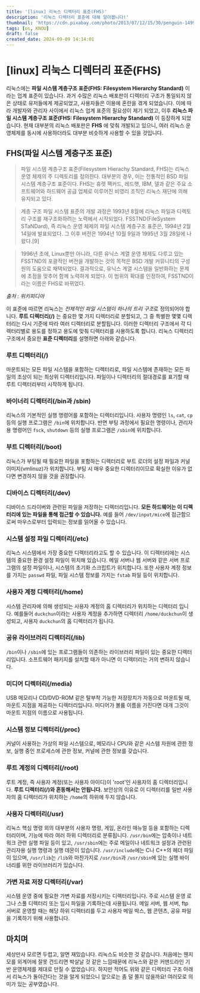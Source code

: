 ```yaml
---
title: '[linux] 리눅스 디렉터리 표준(FHS)'
description: '리눅스 디렉터리 표준에 대해 알아봅니다!'
thumbnail: 'https://cdn.pixabay.com/photo/2013/07/12/15/30/penguin-149971_1280.png'
tags: [os, KNOU]
draft: false
created_date: 2024-09-09 14:14:01
---
```


# [linux] 리눅스 디렉터리 표준(FHS)

리눅스에는 **파일 시스템 계층구조 표준(FHS: Filesystem Hierarchy Standard)** 이라는 업계 표준이 있습니다. 과거 수많은 리눅스 배포판이 디렉터리 구조가 통일되지 않은 상태로 유저들에게 제공되었고, 사용자들은 이용에 혼란을 겪게 되었습니다. 이에 따라 개발자와 관리자 사이에서 리눅스 업계 표준의 필요성이 제기 되었고, 이후 **리눅스 파일 시스템 계층구조 표준(FHS: Filesystem Hierarchy Standard)** 이 등장하게 되었습니다. 현재 대부분의 리눅스 배포판은 **FHS** 에 맞춰 개발되고 있으니, 여러 리눅스 운영체제를 동시에 사용하더라도 대부분 비슷하게 사용할 수 있을 것입니다.

## FHS(파일 시스템 계층구조 표준)

> 파일 시스템 계층구조 표준(Filesystem Hierachy Standard, FHS)는 리눅스 운영 체제의 주 디렉토리를 정의한다. 대부분의 경우, 이는 전통적인 BSD 파일 시스템 계층구조 표준이다. FHS는 휴렛 팩커드, 레드햇, IBM, 델과 같은 주요 소프트웨어와 하드웨어 공급 업체로 이루어진 비영리 조직인 리눅스 재단에 의해 유지되고 있다.

> 계층 구조 파일 시스템 표준의 개발 과정은 1993년 8월에 리눅스 파일과 디렉토리 구조를 재구조화하려는 노력에서 시작되었다. FSSTND(FileSystem STaNDard), 즉 리눅스 운영 체제의 파일 시스템 계층구조 표준은, 1994년 2월 14일에 발표되었다. 그 이후 버전은 1994년 10월 9일과 1995년 3월 28일에 나왔다.[9]

> 1996년 초에, Linux뿐만 아니라, 다른 유닉스 계열 운영 체제도 다루고 있는 FSSTND의 포괄적인 버전을 개발하는 것의 목적은 BSD 개발 커뮤니티의 구성원의 도움으로 채택되었다. 결과적으로, 유닉스 계열 시스템을 일반화하는 문제에 초점을 맞추어 함께 노력하게 되었다. 이 범위의 확대를 인정하여, FSSTND이라는 이름은 FHS로 바뀌었다.

_출처 : 위키피디아_

이 표준에 따르면 리눅스는 *전체적인 파일 시스템이 하나의 트리 구조*로 정의되어야 합니다. **루트 디렉터리(/)** 는 중요한 몇 가지 디렉터리로 분할되고, 그 중 특별한 몇몇 디렉터리는 다시 기준에 따라 여러 디렉터리로 분할됩니다. 이러한 디렉터리 구조에서 각 디렉터리별로 용도를 정하고 용도에 맞춰 디렉터리를 사용하도록 합니다. 리눅스 디렉터리 구조에서 중요한 **표준 디렉터리**를 설명하면 아래와 같습니다.

### 루트 디렉터리(/)

마운트되는 모든 파일 시스템을 포함하는 디렉터리로, 파일 시스템에 존재하는 모든 파일의 조상이 되는 최상위 디렉터리입니다. 파일이나 디렉터리의 절대경로를 표기할 때 루트 디렉터리부터 시작하게 됩니다.

### 바이너리 디렉터리(/bin과 /sbin)

리눅스의 기본적인 실행 명령어를 포함하는 디렉터리입니다. 사용자 명령인 `ls`, `cat`, `cp` 등의 실행 프로그램은 `/bin`에 위치합니다. 반면 부팅 과정에서 필요한 명령이나, 관리자용 명령어인 `fsck`, `shutdown` 등의 실행 프로그램은 `/sbin`에 위치합니다.

### 부트 디렉터리(/boot)

리눅스가 부팅될 때 필요한 파일을 포함하는 디렉터리로 부트 로더의 설정 파일과 커널 이미지(vmlinuz)가 위치합니다. 부팅 시 매우 중요한 디렉터리이므로 확실한 이유가 없다면 변경하지 않을 것을 권장합니다.

### 디바이스 디렉터리(/dev)

디바이스 드라이버와 관련된 파일을 저장하는 디렉터리입니다. **모든 하드웨어는 이 디렉터리에 있는 파일을 통해 접근할 수 있습니다.** 예를 들어 `/dev/input/mice`에 접근함으로써 마우스로부터 입력되는 정보를 읽어올 수 있습니다.

### 시스템 설정 파일 디렉터리(/etc)

리눅스 시스템에서 가장 중요한 디렉터리라고도 할 수 있습니다. 이 디렉터리에는 시스템의 중요한 환경 설정 파일이 위치해 있습니다. 메일 서버나 웹 서버와 같은 서버 프로그램의 설정 파일이나, 시스템의 초기화 스크립트가 위치합니다. 또한 사용자 계정 정보를 가지는 `passwd` 파일, 파일 시스템 정보를 가지는 `fstab` 파일 등이 위치합니다.

### 사용자 계정 디렉터리(/home)

시스템 관리자에 의해 생성되는 사용자 계정의 홈 디렉터리가 위치하는 디렉터리 입니다. 예를들어 `duckchun`이라는 사용자 계정을 추가하면 디렉터리 `/home/duckchun`이 생성되고, 사용자 `duckchun`의 홈 디렉터리가 됩니다.

### 공유 라이브러리 디렉터리(/lib)

`/bin`이나 `/sbin`에 있는 프로그램들이 의존하는 라이브러리 파일이 있는 중요한 디렉터리입니다. 소프트웨어 패키지를 설치할 때가 아니면 이 디렉터리는 거의 변하지 않습니다.

### 미디어 디렉터리(/media)

USB 메모리나 CD/DVD-ROM 같은 탈부착 가능한 저장장치가 자동으로 마운트될 때, 마운트 지점을 제공하는 디렉터리입니다. 미디어가 볼륨 이름을 가진다면 대개 그것이 마운트 지점의 이름으로 사용됩니다.

### 시스템 정보 디렉터리(/proc)

커널이 사용하는 가상의 파일 시스템으로, 메모리나 CPU와 같은 시스템 자원에 관한 정보, 실행 중인 프로세스에 관한 정보, 커널에 관한 정보를 갖습니다.

### 루트 계정의 디렉터리(/root)

루트 계정, 즉 사용자 계정(또는 사용자 아이디)이 'root'인 사용자의 홈 디렉터리입니다. **루트 디렉터리(/)와 혼동해서는 안됩니다.** 보안상의 이유로 이 디렉터리를 일반 사용자의 홈 디렉터리가 위치하는 `/home`의 하위에 두지 않습니다.

### 사용자 디렉터리(/usr)

리눅스 핵심 명령 외의 대부분의 사용자 명령, 게임, 온라인 매뉴얼 등을 포함하는 디렉터리이며, 기능에 따라 여러 하위 디렉터리로 분류됩니다. `/usr/bin`에는 압축이나 네트워크 관련 실행 파일 등이 있고, `/usr/sbin`에는 주로 메일이나 네트워크 설정과 관련된 관리자용 실행 명령과 실행 데몬이 있습니다. `/usr/include`에는 C나 C++의 헤더 파일이 있으며, `/usr/lib`는 `/lib`와 마찬가지로 `/usr/bin`과 `/usr/sbin`에 있는 실행 바이너리를 위한 라이브러리가 있습니다.

### 가변 자료 저장 디렉터리(/var)

시스템 운영 중에 필요한 가변 자료를 저장시키는 디렉터리입니다. 주로 시스템 운영 로그나 스풀 디렉터리 또는 임시 파일을 기록하는데 사용됩니다. 메일 서버, 웹 서버, ftp 서버로 운영할 때는 해당 하위 디렉터리를 두고 사용자 메일 박스, 웹 콘텐츠, 공유 파일을 기록하기 위해 사용합니다.

## 마치며

세상만사 모르면 두렵고, 알면 재밌습니다. 리눅스도 비슷한 것 같습니다. 처음에는 웬지 모를 외계어에 잘못 건드리면 박살날 것 같은 느낌때문에 리눅스와 같은 커맨드라인 기반 운영체제를 제대로 만질 수 없었습니다. 하지만 적어도 위와 같은 디렉터리 구조 아래서 리눅스가 돌아간다는 것을 알게 되었으니 앞으로는 좀 덜 쫄지 않을까요! 여러모로 의미가 있는 공부였습니다.
